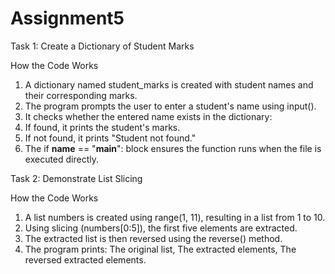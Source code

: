 # Assignment5
Task 1: Create a Dictionary of Student Marks

How the Code Works

1. A dictionary named student_marks is created with student names and their corresponding marks.
2. The program prompts the user to enter a student's name using input().
3. It checks whether the entered name exists in the dictionary:
4. If found, it prints the student's marks.
5. If not found, it prints "Student not found."
6. The if __name__ == "__main__": block ensures the function runs when the file is executed directly.

Task 2: Demonstrate List Slicing

How the Code Works

1. A list numbers is created using range(1, 11), resulting in a list from 1 to 10.
2. Using slicing (numbers[0:5]), the first five elements are extracted.
3. The extracted list is then reversed using the reverse() method.
4. The program prints:
  The original list,
  The extracted elements,
  The reversed extracted elements.
